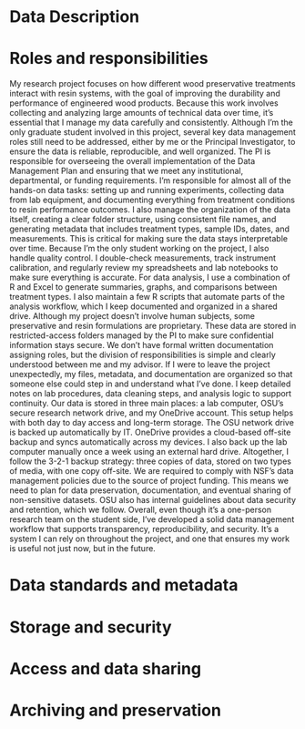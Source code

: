 # Data Description
# Roles and responsibilities
  My research project focuses on how different wood preservative treatments interact with resin systems, with the goal of improving the durability and performance of engineered wood products. Because this work involves collecting and analyzing large amounts of technical data over time, it’s essential that I manage my data carefully and consistently. Although I’m the only graduate student involved in this project, several key data management roles still need to be addressed, either by me or the Principal Investigator, to ensure the data is reliable, reproducible, and well organized. The PI is responsible for overseeing the overall implementation of the Data Management Plan and ensuring that we meet any institutional, departmental, or funding requirements. I’m responsible for almost all of the hands-on data tasks: setting up and running experiments, collecting data from lab equipment, and documenting everything from treatment conditions to resin performance outcomes. I also manage the organization of the data itself, creating a clear folder structure, using consistent file names, and generating metadata that includes treatment types, sample IDs, dates, and measurements. This is critical for making sure the data stays interpretable over time. Because I’m the only student working on the project, I also handle quality control. I double-check measurements, track instrument calibration, and regularly review my spreadsheets and lab notebooks to make sure everything is accurate. For data analysis, I use a combination of R and Excel to generate summaries, graphs, and comparisons between treatment types. I also maintain a few R scripts that automate parts of the analysis workflow, which I keep documented and organized in a shared drive. Although my project doesn’t involve human subjects, some preservative and resin formulations are proprietary. These data are stored in restricted-access folders managed by the PI to make sure confidential information stays secure. We don’t have formal written documentation assigning roles, but the division of responsibilities is simple and clearly understood between me and my advisor. If I were to leave the project unexpectedly, my files, metadata, and documentation are organized so that someone else could step in and understand what I’ve done. I keep detailed notes on lab procedures, data cleaning steps, and analysis logic to support continuity. Our data is stored in three main places: a lab computer, OSU’s secure research network drive, and my OneDrive account. This setup helps with both day to day access and long-term storage. The OSU network drive is backed up automatically by IT. OneDrive provides a cloud-based off-site backup and syncs automatically across my devices. I also back up the lab computer manually once a week using an external hard drive. Altogether, I follow the 3-2-1 backup strategy: three copies of data, stored on two types of media, with one copy off-site. We are required to comply with NSF’s data management policies due to the source of project funding. This means we need to plan for data preservation, documentation, and eventual sharing of non-sensitive datasets. OSU also has internal guidelines about data security and retention, which we follow. Overall, even though it’s a one-person research team on the student side, I’ve developed a solid data management workflow that supports transparency, reproducibility, and security. It’s a system I can rely on throughout the project, and one that ensures my work is useful not just now, but in the future.
# Data standards and metadata
# Storage and security
# Access and data sharing
# Archiving and preservation
